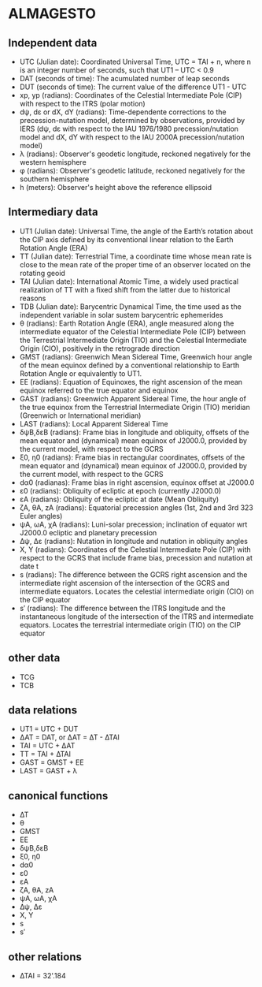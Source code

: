 # ALMAGESTO

## Independent data

- UTC (Julian date): Coordinated Universal Time, UTC = TAI + n, where n is an integer number of seconds, such that UT1 – UTC < 0.9
- DAT (seconds of time): The acumulated number of leap seconds
- DUT (seconds of time): The current value of the difference UT1 - UTC
- xp, yp (radians): Coordinates of the Celestial Intermediate Pole (CIP) with respect to the ITRS (polar motion)
- dψ, dε or dX, dY (radians): Time-dependente corrections to the precession-nutation model, determined by observations, provided by IERS (dψ, dε with respect to the IAU 1976/1980 precession/nutation model and dX, dY with respect to the IAU 2000A precession/nutation model)
- λ (radians): Observer's geodetic longitude, reckoned negatively for the western hemisphere
- φ (radians): Observer's geodetic latitude, reckoned negatively for the southern hemisphere
- h (meters): Observer's height above the reference ellipsoid

## Intermediary data

- UT1 (Julian date): Universal Time, the angle of the Earth’s rotation about the CIP axis defined by its conventional linear relation to the Earth Rotation Angle (ERA)
- TT (Julian date): Terrestrial Time, a coordinate time whose mean rate is close to the mean rate of the proper time of an observer located on the rotating geoid
- TAI (Julian date): International Atomic Time, a widely used practical realization of TT with a fixed shift from the latter due to historical reasons
- TDB (Julian date): Barycentric Dynamical Time, the time used as the independent variable in solar sustem barycentric ephemerides
- θ (radians): Earth Rotation Angle (ERA), angle measured along the intermediate equator of the Celestial Intermediate Pole (CIP) between the Terrestrial Intermediate Origin (TIO) and the Celestial Intermediate Origin (CIO), positively in the retrograde direction
- GMST (radians): Greenwich Mean Sidereal Time, Greenwich hour angle of the mean equinox defined by a conventional relationship to Earth Rotation Angle or equivalently to UT1.
- EE (radians): Equation of Equinoxes, the right ascension of the mean equinox referred to the true equator and equinox
- GAST (radians): Greenwich Apparent Sidereal Time, the hour angle of the true equinox from the Terrestrial Intermediate Origin (TIO) meridian (Greenwich or International meridian)
- LAST (radians): Local Apparent Sidereal Time
- δψB,δεB (radians): Frame bias in longitude and obliquity, offsets of the mean equator and (dynamical) mean equinox of J2000.0, provided by the current model, with respect to the GCRS
- ξ0, η0 (radians): Frame bias in rectangular coordinates, offsets of the mean equator and (dynamical) mean equinox of J2000.0, provided by the current model, with respect to the GCRS
- dα0 (radianas): Frame bias in right ascension, equinox offset at J2000.0
- ε0 (radians): Obliquity of ecliptic at epoch (currently J2000.0)
- εA (radians): Obliquity of the ecliptic at date (Mean Obliquity)
- ζA, θA, zA (radians): Equatorial precession angles (1st, 2nd and 3rd 323 Euler angles)
- ψA, ωA, χA (radians): Luni-solar precession; inclination of equator wrt J2000.0 ecliptic and planetary precession
- ∆ψ, ∆ε (radians): Nutation in longitude and nutation in obliquity angles
- X, Y (radians): Coordinates of the Celestial Intermediate Pole (CIP) with respect to the GCRS that include frame bias, precession and nutation at date t
- s (radians): The difference between the GCRS right ascension and the intermediate right ascension of the intersection of the GCRS and intermediate equators. Locates the celestial intermediate origin (CIO) on the CIP equator
- s′ (radians): The difference between the ITRS longitude and the instantaneous longitude of the intersection of the ITRS and intermediate equators. Locates the terrestrial intermediate origin (TIO) on the CIP equator

## other data

- TCG
- TCB

## data relations

- UT1 = UTC + DUT
- ∆AT = DAT, or ∆AT = ∆T - ∆TAI
- TAI = UTC + ∆AT
- TT = TAI + ∆TAI 
- GAST = GMST + EE
- LAST = GAST + λ

## canonical functions

- ∆T
- θ
- GMST
- EE
- δψB,δεB
- ξ0, η0
- dα0
- ε0
- εA
- ζA, θA, zA
- ψA, ωA, χA
- ∆ψ, ∆ε
- X, Y
- s
- s′

## other relations

- ∆TAI = 32'.184
